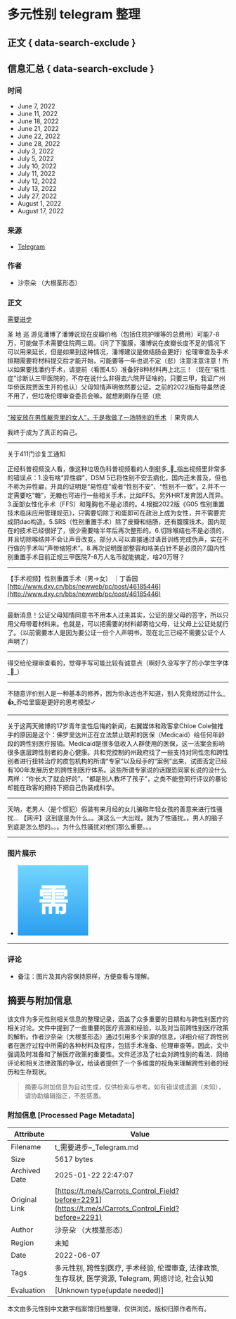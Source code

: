 # 多元性别 telegram 整理

## 正文 { data-search-exclude }


## 信息汇总 { data-search-exclude }

### 时间
- June 7, 2022
- June 11, 2022
- June 18, 2022
- June 21, 2022
- June 22, 2022
- June 28, 2022
- July 3, 2022
- July 5, 2022
- July 10, 2022
- July 11, 2022
- July 12, 2022
- July 13, 2022
- July 27, 2022
- August 1, 2022
- August 17, 2022

### 来源
- [Telegram](https://t.me/Carrots_Control_Field)

### 作者
- 沙奈朵 （大根茎形态）

### 正文
[需要进步](https://t.me/Carrots_Control_Field)

圣 地 巡 游见潘博了潘博说现在皮瓣价格（包括住院护理等的总费用）可能7-8万，可能做手术需要住院两三周。（问了下腹膜，潘博说在皮瓣长度不足的情况下可以用来延长，但是如果到这种情况，潘博建议是做结肠会更好）伦理审查及手术排期需要将材料提交后才能开始，可能要等一年也说不定（悲）注意注意注意！所以如果要找潘约手术，请提前（看图4.5）准备好8种材料再上北三！（现在“易性症”诊断认三甲医院的，不存在说什么非得去六院开证啥的，只要三甲，我证广州华侨医院贾医生开的也认）父母知情声明依然要公证。之前的2022版指导虽然说不用了，但垃圾伦理审查委员会嘛，就想刷刷存在感（悲

---

[“被安放在男性躯壳里的女人”，于是我做了一场特别的手术](https://mp.weixin.qq.com/s/qrI_G5Lz3xcp77jyFNoDMQ) ｜果壳病人

我终于成为了真正的自己。

---

关于411门诊复工通知

正经科普视频没人看，像这种垃圾伪科普视频看的人倒挺多_**👋**_​指出视频里非常多的错误点：1.没有啥“异性癖”，DSM 5已将性别不安去病化，国内还未普及，但也不称为异性癖，开具的证明是“易性症”或者“性别不安”、“性别不一致”。2.并不一定需要吃“糖”，无糖也可进行一些相关手术，比如FFS。另外HRT发育因人而异。3.面部女性化手术（FFS）和隆胸也不是必须的。4.根据2022版《G05 性别重置技术临床应用管理规范》，只需要切除丁和蛋即可在政治上成为女性，并不需要完成阴dao构造。5.SRS（性别重置手术）除了皮瓣和结肠，还有腹膜技术。国内现在的技术已经很好了，很少需要啥半年后再次整形的。6.切除喉结也不是必须的，并且切除喉结并不会让声音改变。部分人可以直接通过语音训练完成伪声，实在不行做的手术叫“声带缩短术”。8.再次说明面部整容和啥美白针不是必须的7.国内性别重置手术目前正规三甲医院7-8万人名币就能搞定，啥20万呀？

---

【手术视频】性别重置手术（男→女） ｜丁香园[http://www.dxy.cn/bbs/newweb/pc/post/46185446](http://www.dxy.cn/bbs/newweb/pc/post/46185446)

---

最新消息！公证父母知情同意书不用本人过来其实，公证的是父母的签字，所以只用父母带着材料来。也就是，可以把需要的材料邮寄给父母，让父母上公证处就行了。（以前需要本人是因为要公证一份个人声明书，现在北三已经不需要公证个人声明了）

---

得交给伦理审查看的，觉得手写可能比较有诚意点（啊好久没写字了的小学生字体_**🙈**_）

---

不随意评价别人是一种基本的修养，因为你永远也不知道，别人究竟经历过什么_**👍**_乔哈里窗是更好的思考模型✓

---

关于这两天微博的17岁青年变性后悔的新闻，右翼媒体和政客拿Chloe Cole做推手的原因是这个：佛罗里达州正在立法禁止联邦的医保（Medicaid）给任何年龄段的跨性别医疗报销。Medicaid是很多低收入人群使用的医保，这一法案会影响很多底层跨性别者的身心健康。共和党控制的州政府找了一些支持对同性恋和跨性别者进行扭转治疗的皮包机构的所谓“专家”以及经手的“案例”出来，试图否定已经有100年发展历史的跨性别医疗体系。这些所谓专家说的话跟恐同家长说的没什么两样：“你长大了就会好的”，“都是别人教坏了孩子”，之类不能登同行评议的暴论却能在政客的把持下把自己伪装成科学。

---

天呐，老男人（是个惯犯）假装有来月经的女儿骗取年轻女孩的善意来进行性骚扰... 【网评】这到底是为什么。。演这么一大出戏，就为了性骚扰。。男人的脑子到底是怎么想的。。。为什么性骚扰对他们那么重要。。。

---

### 图片展示
- ![](data:image/svg+xml;base64,PHN2ZyB3aWR0aD0iMTYwIiBoZWlnaHQ9IjE2MCIgcHJlc2VydmVBc3BlY3RSYXRpbz0ibm9uZSIgdmlld0JveD0iMCAwIDEwMCAxMDAiIHhtbG5zPSJodHRwOi8vd3d3LnczLm9yZy8yMDAwL3N2ZyI%2BPGRlZnM%2BPGxpbmVhckdyYWRpZW50IGlkPSJnIiB4MT0iMCUiIHgyPSIwJSIgeTE9IjAlIiB5Mj0iMTAwJSI%2BPHN0b3Agb2Zmc2V0PSIwJSIgc3RvcC1jb2xvcj0iIzcyZDVmZCIvPjxzdG9wIG9mZnNldD0iMTAwJSIgc3RvcC1jb2xvcj0iIzJhOWVmMSIvPjwvbGluZWFyR3JhZGllbnQ%2BPC9kZWZzPjxzdHlsZT50ZXh0e2ZvbnQ6NjAwIDQ0cHggLWFwcGxlLXN5c3RlbSxCbGlua01hY1N5c3RlbUZvbnQsJ1NlZ29lIFVJJyxSb2JvdG8sSGVsdmV0aWNhLEFyaWFsLHNhbnMtc2VyaWYsJ0FwcGxlIENvbG9yIEVtb2ppJywnU2Vnb2UgVUkgRW1vamknLCdTZWdvZSBVSSBTeW1ib2wnOy13ZWJraXQtdXNlci1zZWxlY3Q6bm9uZTt1c2VyLXNlbGVjdDpub25lfTwvc3R5bGU%2BPHJlY3Qgd2lkdGg9IjEwMCIgaGVpZ2h0PSIxMDAiIGZpbGw9InVybCgjZykiLz48dGV4dCB0ZXh0LWFuY2hvcj0ibWlkZGxlIiB4PSI1MCIgeT0iNjYiIGZpbGw9IiNmZmYiPumcgDwvdGV4dD48L3N2Zz4%3D)

---

### 评论
- 备注：图片及其内容保持原样，方便查看与理解。
<!-- tcd_original_link https://t.me/s/Carrots_Control_Field?before=2291 -->


## 摘要与附加信息

<!-- tcd_abstract -->
该文件为多元性别相关信息的整理记录，涵盖了众多重要的日期和与跨性别医疗的相关讨论。文件中提到了一些重要的医疗资源和经验，以及对当前跨性别医疗政策的解析。作者沙奈朵（大根茎形态）通过引用多个来源的信息，详细介绍了跨性别者在医疗过程中所需的各种材料及程序，包括手术准备、伦理审查等。因此，文中强调及时准备和了解医疗政策的重要性。文件还涉及了社会对跨性别的看法、网络评论和相关法律政策的争议，给读者提供了一个多维度的视角来理解跨性别者的经历和生存现状。
<!-- tcd_abstract_end -->

> 摘要与附加信息为自动生成，仅供检索与参考。如有错误或遗漏（未知），请协助编辑指正，不胜感激。

### 附加信息 [Processed Page Metadata]

| Attribute       | Value                                  |
|-----------------|----------------------------------------|
| Filename        | t_需要进步–_Telegram.md                             |
| Size            | 5617 bytes                           |
| Archived Date   | 2025-01-22 22:47:07                             |
| Original Link   | [https://t.me/s/Carrots_Control_Field?before=2291](https://t.me/s/Carrots_Control_Field?before=2291)                       |
| Author          | 沙奈朵 （大根茎形态）                               |
| Region          | 未知                               |
| Date            | 2022-06-07                                 |
| Tags            | 多元性别, 跨性别医疗, 手术经验, 伦理审查, 法律政策, 生存现状, 医学资源, Telegram, 网络讨论, 社会认知                                 |
| Evaluation            | [Unknown type(update needed)]                                 |
<!-- tcd_table_end -->

本文由多元性别中文数字档案馆归档整理，仅供浏览。版权归原作者所有。
